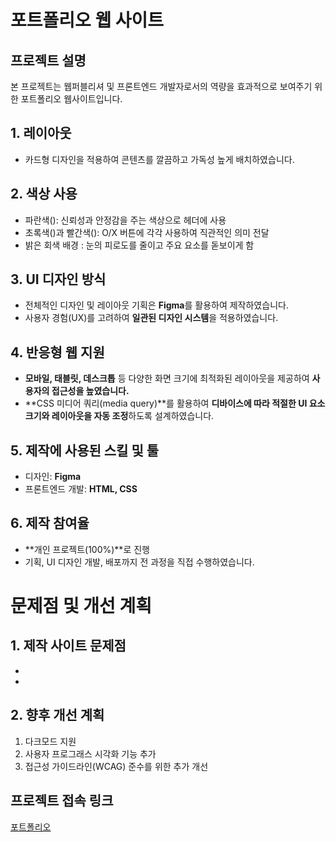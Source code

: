 # 포트폴리오 웹 사이트
## 프로젝트 설명
본 프로젝트는 웹퍼블리셔 및 프론트엔드 개발자로서의 역량을 효과적으로 보여주기 위한 포트폴리오 웹사이트입니다. 

## 1. 레이아웃
- 카드형 디자인을 적용하여 콘텐츠를 깔끔하고 가독성 높게 배치하였습니다.

## 2. 색상 사용
- 파란색(): 신뢰성과 안정감을 주는 색상으로 헤더에 사용
- 초록색()과 빨간색(): O/X 버튼에 각각 사용하여 직관적인 의미 전달
- 밝은 회색 배경 : 눈의 피로도를 줄이고 주요 요소를 돋보이게 함

## 3. UI 디자인 방식
- 전체적인 디자인 및 레이아웃 기획은 **Figma**를 활용하여 제작하였습니다.
- 사용자 경험(UX)를 고려하여 **일관된 디자인 시스템**을 적용하였습니다.

## 4. 반응형 웹 지원
- **모바일, 태블릿, 데스크톱** 등 다양한 화면 크기에 최적화된 레이아웃을 제공하여 **사용자의 접근성을 높였습니다.**
- **CSS 미디어 쿼리(media query)**를 활용하여 **디바이스에 따라 적절한 UI 요소 크기와 레이아웃을 자동 조정**하도록 설계하였습니다.

## 5. 제작에 사용된 스킬 및 툴
- 디자인: **Figma**
- 프론트엔드 개발: **HTML, CSS**

## 6. 제작 참여율
- **개인 프로젝트(100%)**로 진행
- 기획, UI 디자인 개발, 배포까지 전 과정을 직접 수행하였습니다.

# 문제점 및 개선 계획
## 1. 제작 사이트 문제점
- 
- 

## 2. 향후 개선 계획
1. 다크모드 지원
2. 사용자 프로그래스 시각화 기능 추가
3. 접근성 가이드라인(WCAG) 준수를 위한 추가 개선

## 프로젝트 접속 링크
[포트폴리오](url)
